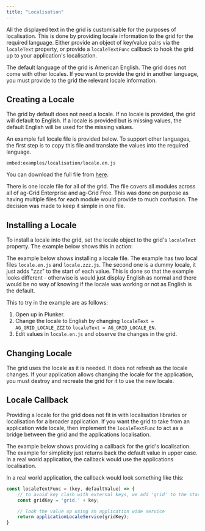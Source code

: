 ```yaml
---
title: "Localisation"
---
```


All the displayed text in the grid is customisable for the purposes of localisation. This is done by providing locale information to the grid for the required language. Either provide an object  of key/value pairs via the `localeText` property, or provide a `localeTextFunc` callback to hook the grid up to your application's localisation.

The default language of the grid is American English. The grid does not come with other locales. If you want to provide the grid in another language, you must provide to the grid the relevant  locale information.

## Creating a Locale

The grid by default does not need a locale. If no locale is provided, the grid will default to English. If a locale is provided but is missing values, the default English will be used for the missing values.

An example full locale file is provided below. To support other languages, the first step is to copy this file and translate the values into the required language.

`embed:examples/localisation/locale.en.js`

You can download the full file from [here](../../examples/localisation/localisation/locale.en.js).

There is one locale file for all of the grid. The file covers all modules across all of ag-Grid Enterprise and ag-Grid Free. This was done on purpose as having multiple files for each module would provide to much confusion. The decision was made to keep it simple in one file.


## Installing a Locale

To install a locale into the grid, set the locale object to the grid's `localeText` property. The example below shows this in action:

The example below shows installing a locale file. The example has two local files `locale.en.js` and `locale.zzz.js`. The second one is a dummy locale, it just adds "zzz" to the start of each value. This is done so that the example looks different - otherwise is would just display English as normal and there would be no way of knowing if the locale was working or not as English is the default.

This to try in the example are as follows:

1. Open up in Plunker.
1. Change the locale to English by changing `localeText = AG_GRID_LOCALE_ZZZ` to `localeText = AG_GRID_LOCALE_EN`.
1. Edit values in `locale.en.js` and observe the changes in the grid.

<grid-example title='Localisation' name='localisation' type='generated' options='{ "enterprise": true, "exampleHeight": 650 }'></grid-example>

## Changing Locale

The grid uses the locale as it is needed. It does not refresh as the locale changes. If your application allows changing the locale for the application, you must destroy and recreate the grid for it to use the new locale.

## Locale Callback

Providing a locale for the grid does not fit in with localisation libraries or localisation for a broader application. If you want the grid to take from an application wide locale, then implement the `localeTextFunc` to act as a bridge between the grid and the applications localisation.

The example below shows providing a callback for the grid's localisation. The example for simplicity just returns back the default value in upper case. In a real world application, the callback would use the applications localisation.

<grid-example title='Callback' name='callback' type='generated' options='{ "enterprise": true, "exampleHeight": 650 }'></grid-example>

In a real world application, the callback would look something like this:

```js
const localeTextFunc = (key, defaultValue) => {
    // to avoid key clash with external keys, we add 'grid' to the start of each key.
    const gridKey = 'grid.' + key;

    // look the value up using an application wide service
    return applicationLocaleService(gridKey);
}
```
